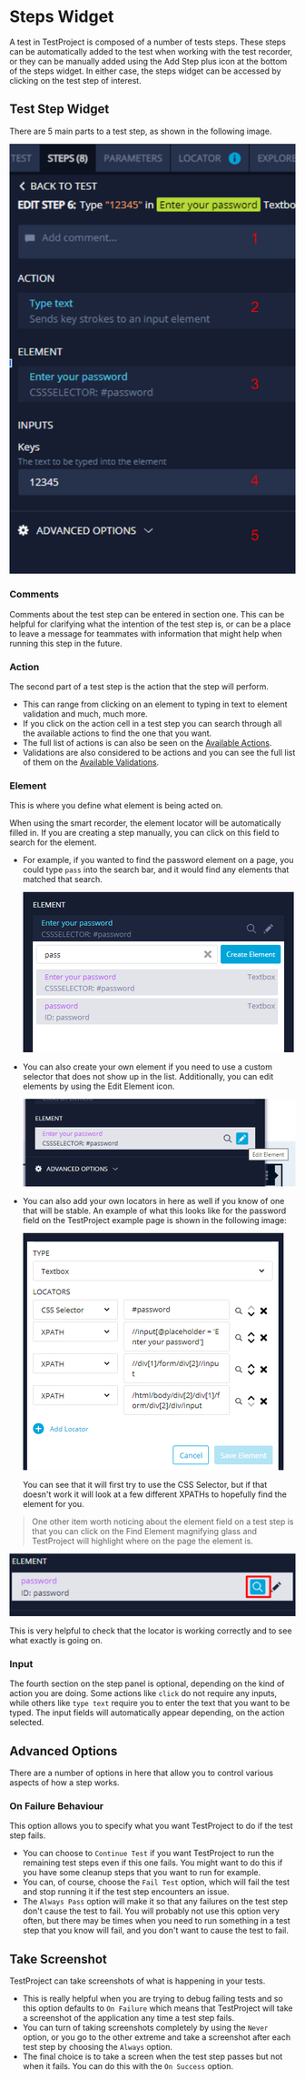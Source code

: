 # Steps Widget

A test in TestProject is composed of a number of tests steps. These steps can be automatically added to the test when working with the test recorder, or they can be manually added using the Add Step plus icon at the bottom of the steps widget. In either case, the steps widget can be accessed by clicking on the test step of interest.

## Test Step Widget

There are 5 main parts to a test step, as shown in the following image.

![Alt text](../AutomationTesting(TestProject)/_images/StepWidget.png)

### Comments
Comments about the test step can be entered in section one. This can be helpful for clarifying what the intention of the test step is, or can be a place to leave a message for teammates with information that might help when running this step in the future.

### Action
The second part of a test step is the action that the step will perform. 

- This can range from clicking on an element to typing in text to element validation and much, much more. 
- If you click on the action cell in a test step you can search through all the available actions to find the one that you want. 
- The full list of actions is can also be seen on the [Available Actions](https://docs.testproject.io/using-the-smart-test-recorder/available-actions). 
- Validations are also considered to be actions and you can see the full list of them on the [Available Validations](https://docs.testproject.io/using-the-smart-test-recorder/available-validations).

### Element
This is where you define what element is being acted on. 

When using the smart recorder, the element locator will be automatically filled in. If you are creating a step manually, you can click on this field to search for the element. 

- For example, if you wanted to find the password element on a page, you could type `pass` into the search bar, and it would find any elements that matched that search.  

    ![Alt text](../AutomationTesting(TestProject)/_images/Eg_PasswordElements.png)

- You can also create your own element if you need to use a custom selector that does not show up in the list. Additionally, you can edit elements by using the Edit Element icon.

    ![Alt text](../AutomationTesting(TestProject)/_images/Eg_EditElement.png)

- You can also add your own locators in here as well if you know of one that will be stable. An example of what this looks like for the password field on the TestProject example page is shown in the following image:

    ![Alt text](../AutomationTesting(TestProject)/_images/Eg_ElementSelectorsforPasswordField.png)

    You can see that it will first try to use the CSS Selector, but if that doesn't work it will look at a few different XPATHs to hopefully find the element for you.

> One other item worth noticing about the element field on a test step is that you can click on the Find Element magnifying glass and TestProject will highlight where on the page the element is.

![Alt text](../AutomationTesting(TestProject)/_images/Eg_FindElementonPage.png)

This is very helpful to check that the locator is working correctly and to see what exactly is going on.

### Input
The fourth section on the step panel is optional, depending on the kind of action you are doing. 
Some actions like `click` do not require any inputs, while others like `type text` require you to enter the text that you want to be typed. The input fields will automatically appear depending, on the action selected.

## Advanced Options

There are a number of options in here that allow you to control various aspects of how a step works.

### On Failure Behaviour

This option allows you to specify what you want TestProject to do if the test step fails.

- You can choose to `Continue Test` if you want TestProject to run the remaining test steps even if this one fails. You might want to do this if you have some cleanup steps that you want to run for example.
- You can, of course, choose the `Fail Test` option, which will fail the test and stop running it if the test step encounters an issue.
- The `Always Pass` option will make it so that any failures on the test step don't cause the test to fail. You will probably not use this option very often, but there may be times when you need to run something in a test step that you know will fail, and you don't want to cause the test to fail.

## Take Screenshot

TestProject can take screenshots of what is happening in your tests. 

- This is really helpful when you are trying to debug failing tests and so this option defaults to `On Failure` which means that TestProject will take a screenshot of the application any time a test step fails. 
- You can turn of taking screenshots completely by using the `Never` option, or you go to the other extreme and take a screenshot after each test step by choosing the `Always` option. 
- The final choice is to take a screen when the test step passes but not when it fails. You can do this with the `On Success` option.

